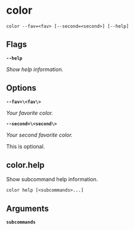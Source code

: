 # color

<!-- Generated by swift-argument-parser -->

```
color --fav=<fav> [--second=<second>] [--help]
```

## Flags

**`--help`**

*Show help information.*


## Options

**`--fav=\<fav\>`**

*Your favorite color.*


**`--second=\<second\>`**

*Your second favorite color.*

This is optional.


## color.help

Show subcommand help information.

```
color help [<subcommands>...] 
```

## Arguments

**`subcommands`**
